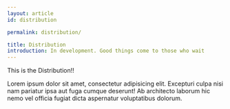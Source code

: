 ```yaml
---
layout: article
id: distribution

permalink: distribution/

title: Distribution
introduction: In development. Good things come to those who wait
---
```


This is the Distribution!!

Lorem ipsum dolor sit amet, consectetur adipisicing elit. Excepturi culpa nisi nam pariatur ipsa aut fuga cumque deserunt! Ab architecto laborum hic nemo vel officia fugiat dicta aspernatur voluptatibus dolorum.